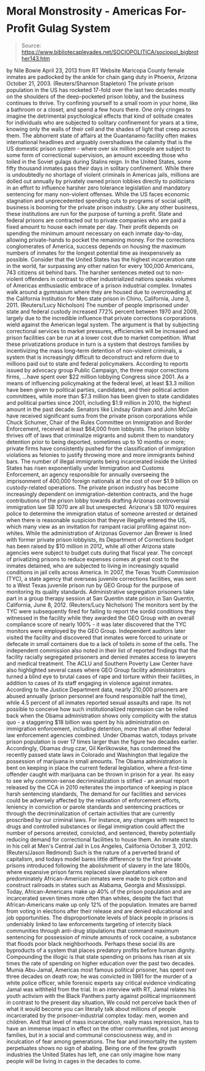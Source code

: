 # Moral Monstrosity - Americas For-Profit Gulag System

> Source: https://www.bibliotecapleyades.net/SOCIOPOLITICA/sociopol_bigbrother143.htm

by Nile Bowie
April 23, 2013
from
RT Website
Maricopa County female
inmates are padlocked by the ankle
for chain gang duty in
Phoenix, Arizona October 21, 2003.
(Reuters/Shannon Stapleton)
The private prison population in the US has rocketed 17-fold over the last
two decades mostly on the shoulders of the deep-pocketed prison lobby, and
the business continues to thrive.
Try confining yourself to a small room in your home, like a bathroom or a
closet, and spend a few hours there.
One only cringes to imagine the detrimental
psychological effects that kind of solitude creates for individuals who are
subjected to solitary confinement for years at a time, knowing only the
walls of their cell and the shades of light that creep across them.
The abhorrent state of affairs at the Guantanamo
facility often makes international headlines and arguably overshadows the
calamity that is the US domestic prison system - where over six million
people are subject to some form of correctional supervision, an amount
exceeding those who toiled in the Soviet gulags during Stalins reign. In
the United States, some fifty thousand inmates pass their days in solitary
confinement.
While there is undoubtedly no shortage of
violent criminals in Americas jails, millions are dolled out annually by
privately owned prison lobbies directly to politicians in an effort to
influence harsher zero tolerance legislation and mandatory sentencing for
many non-violent offenses.
While the US faces economic stagnation and unprecedented spending cuts to
programs of social uplift, business is booming for the private prison
industry.
Like any other business, these institutions are
run for the purpose of turning a profit. State and federal prisons are
contracted out to private companies who are paid a fixed amount to house
each inmate per day.
Their profit depends on spending the minimum
amount necessary on each inmate day-to-day, allowing private-hands to pocket
the remaining money.
For the corrections conglomerates of America,
success depends on housing the maximum numbers of inmates for the longest
potential time as inexpensively as possible. Consider that the United States
has the highest incarceration rate in the world, far surpassing any other
nation for every 100,000 Americans, 743 citizens sit behind bars.
The harsher sentences meted out to non-violent
offenders in contrast to other industrialized nations speaks volumes of
Americas enthusiastic embrace of a prison industrial complex.
Inmates walk around a
gymnasium where they are housed
due to overcrowding at the
California Institution
for Men state prison in
Chino, California, June 3, 2011.
(Reuters/Lucy Nicholson)
The number of people imprisoned under state and federal custody increased
772% percent between 1970 and 2009, largely due to the incredible influence
that private corrections corporations wield against the American legal
system.
The argument is that by subjecting correctional
services to market pressures, efficiencies will be increased and prison
facilities can be run at a lower cost due to market competition.
What these privatizations produce in turn is a
system that destroys families by incentivizing the mass long-term detention
of non-violent criminals, a system that is increasingly difficult to
deconstruct and reform due to millions paid out to state and federal
policymakers.
According to
reports issued by advocacy group Public Campaign,
the three major corrections firms,
...have spent over $22 million lobbying Congress
since 2001.
As a means of influencing policymaking at the federal level, at least $3.3
million have been given to political parties, candidates, and their
political action committees, while more than $7.3 million has been given to
state candidates and political parties since 2001, including $1.9 million in
2010, the highest amount in the past decade.
Senators like Lindsay Graham and John
McCain have received significant sums from the private prison
corporations while Chuck Schumer, Chair of the Rules Committee on
Immigration and Border Enforcement, received at least $64,000 from
lobbyists.
The prison lobby thrives off of laws that
criminalize migrants and submit them to mandatory detention prior to being
deported, sometimes up to 10 months or more; private firms have consistently
pushed for the classification of immigration violations as felonies to
justify throwing more and more immigrants behind bars.
The number of illegal immigrants being
incarcerated inside the United States has risen exponentially under
Immigration and Customs Enforcement, an agency responsible for annually
overseeing the imprisonment of 400,000 foreign nationals at the cost of over
$1.9 billion on custody-related operations.
The private prison industry has become increasingly dependent
on immigration-detention contracts, and the huge contributions of the prison
lobby towards drafting Arizonas controversial immigration law SB 1070 are
all but unexpected.
Arizona's SB 1070 requires police to determine
the immigration status of someone arrested or detained when there is
reasonable suspicion that theyve illegally entered the US, which many
view as an invitation for rampant racial profiling against non-whites.
While the administration of Arizonas Governor
Jan Brewer is lined with former private prison lobbyists, its
Department of Corrections budget has been raised by $10 million in 2012,
while all other Arizona state agencies were subject to budget cuts during
that fiscal year.
The concept of privatizing prisons to reduce
expenses comes at great cost to the inmates detained, who are subjected to
living in increasingly squalid conditions in jail cells across America.
In 2007, the Texas Youth Commission (TYC),
a state agency that overseas juvenile corrections facilities, was sent to a
West Texas juvenile prison run by GEO Group for the purpose of monitoring
its quality standards.
Administrative segregation prisoners take part in a group therapy session
at San Quentin state prison
in San Quentin, California, June 8, 2012.
(Reuters/Lucy Nicholson)
The monitors sent by the TYC were subsequently fired for failing to report
the sordid conditions they witnessed in the facility while they awarded the
GEO Group with an overall compliance score of nearly 100% - it was later
discovered that the TYC monitors were employed by the GEO Group.
Independent auditors later visited the facility
and discovered that inmates were forced to urinate or defecate in small
containers due to a lack of toilets in some of the cells.
The independent commission also noted in their
list of reported findings that the facility racially segregated prisoners
and denied inmates access to lawyers and medical treatment. The ACLU and
Southern Poverty Law Center have also highlighted several cases where GEO
Group facility administrators turned a blind eye to brutal cases of rape and
torture within their facilities, in addition to cases of its staff engaging
in violence against inmates.
According to the Justice Department data, nearly
210,000 prisoners are abused annually (prison personnel are found
responsible half the time), while 4.5 percent of all inmates reported sexual
assaults and rape.
Its not possible to conceive how such institutionalized repression can be
rolled back when the Obama administration shows only complicity with the
status quo - a staggering $18 billion was spent by his administration on
immigration enforcement, including detention, more than all other federal
law enforcement agencies combined.
Under Obamas watch, todays private prison
population is over 17 times larger than the figure two decades earlier.
Accordingly, Obamas drug czar, Gil
Kerlikowske, has condemned the recently passed state laws in Colorado
and Washington that legalize the possession of marijuana in small amounts.
The Obama administration is bent on keeping in place the current federal
legislation, where a first-time offender caught with marijuana can be thrown
in prison for a year.
Its easy to see why common-sense
decriminalization is stifled - an annual report released by the CCA in 2010
reiterates the importance of keeping in place harsh sentencing standards,
The demand for our facilities and services
could be adversely affected by the relaxation of enforcement efforts,
leniency in conviction or parole standards and sentencing practices or
through the decriminalization of certain activities that are currently
proscribed by our criminal laws.
For instance, any changes with respect to
drugs and controlled substances or illegal immigration could affect the
number of persons arrested, convicted, and sentenced, thereby
potentially reducing demand for correctional facilities to house them.
An inmate stands in his cell at Men's Central Jail
in Los Angeles, California
October 3, 2012.
(Reuters/Jason Redmond)
Such is the nature of a perverted brand of capitalism, and todays model
bares little difference to the first private prisons introduced following
the abolishment of slavery in the late 1800s, where expansive prison farms
replaced slave plantations where predominately African-American inmates were
made to pick cotton and construct railroads in states such as Alabama,
Georgia and Mississippi.
Today, African-Americans make up 40% of the
prison population and are incarcerated seven times more often than whites,
despite the fact that African-Americans make up only 12% of the population.
Inmates are barred from voting in elections
after their release and are denied educational and job opportunities.
The disproportionate levels of black people in
prisons is undeniably linked to law enforcements targeting of intercity
black communities through anti-drug stipulations that command maximum
sentencing for possession of minute amounts of rock cocaine, a substance
that floods poor black neighborhoods.
Perhaps these social ills are byproducts of a system that places predatory
profits before human dignity. Compounding the illogic is that state spending
on prisons has risen at six times the rate of spending on higher education
over the past two decades.
Mumia Abu-Jamal, Americas most famous
political prisoner, has spent over three decades on death row; he was
convicted in 1981 for the murder of a white police officer, while forensic
experts say critical evidence vindicating Jamal was withheld from the trial.
In an interview with RT, Jamal relates his youth
activism with
the Black Panthers party against political
imprisonment in contrast to the present day situation,
We could not perceive back then of what it
would become
you can literally talk about millions of people
incarcerated by the prisoner-industrial complex today: men, women and
children.
And that level of mass incarceration, really
mass repression, has to have an immense impact in effect on the other
communities, not just among families, but in a social and communal
consciousness way, and in inculcation of fear among generations.
The fear and immortality the system perpetuates
shows no sign of abating.
Being one of the few growth industries the
United States has left, one can only imagine how many people will be living
in cages in the decades to come.
